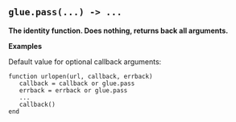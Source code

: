 ## `glue.pass(...) -> ...` ##

**The identity function. Does nothing, returns back all arguments.**

**Examples**

Default value for optional callback arguments:
```
function urlopen(url, callback, errback)
   callback = callback or glue.pass
   errback = errback or glue.pass
   ...
   callback()
end
```